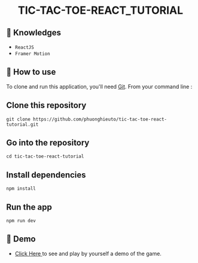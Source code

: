 <h1 align="center">TIC-TAC-TOE-REACT_TUTORIAL</h1>

## :rocket: Knowledges

-   `ReactJS`
-   `Framer Motion`

## :book: How to use

To clone and run this application, you'll need [Git](https://git-scm.com/downloads). From your command line :

## Clone this repository

```
git clone https://github.com/phuonghieuto/tic-tac-toe-react-tutorial.git
```

## Go into the repository

```
cd tic-tac-toe-react-tutorial
```

## Install dependencies

```
npm install
```

## Run the app

```
npm run dev
```

## :link: Demo

-   <a target="_blank" href="https://phuonghieuto.github.io/tic-tac-toe-react-tutorial/"> Click Here </a> to see and play by yourself a demo of the game.
